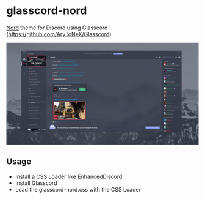 # glasscord-nord
[Nord](https://nordtheme.com) theme for Discord using Glasscord (https://github.com/AryToNeX/Glasscord)

![screenshot](https://github.com/trevarj/glasscord-nord/blob/master/image.PNG "glasscord-nord")

## Usage
- Install a CSS Loader like [EnhancedDiscord](https://github.com/joe27g/EnhancedDiscord)
- Install Glasscord
- Load the glasscord-nord.css with the CSS Loader

